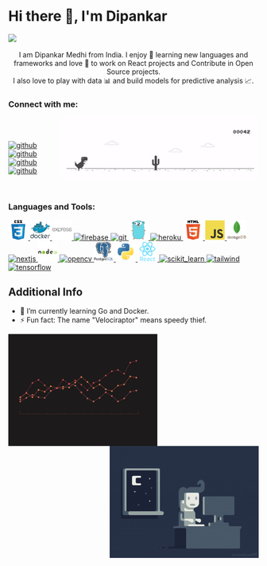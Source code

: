 

# Hi there 👋, I'm Dipankar

<img  src = 'https://github.com/Dipankar-Medhi/Dipankar-Medhi/blob/main/banner.gif'>

<p align='center' >
    I am Dipankar Medhi from India. I enjoy 🤩 learning new languages and frameworks and love 💙 to work on React projects and Contribute in Open Source projects.<br> I also love to play with data 📊 and build models for predictive analysis 📈.
</p>

<h3 align="left">Connect with me:</h3>

<div>
    <img align = 'right' width = '400' src = 'https://github.com/Dipankar-Medhi/Dipankar-Medhi/blob/main/chrome_dino.gif'><br><br>
    <p align='left'>
        <a href = 'https://github.com/Dipankar-Medhi'> <img src='https://cdn.jsdelivr.net/npm/simple-icons@3.0.1/icons/github.svg' alt='github' height='40'> </a>
        <a href = 'https://www.linkedin.com/in/dipankarmedhi'> <img src='https://cdn.jsdelivr.net/npm/simple-icons@3.0.1/icons/linkedin.svg' alt='github' height='40'> </a>
        <a href = 'https://twitter.com/_dipankarmedhi'> <img src='https://cdn.jsdelivr.net/npm/simple-icons@3.0.1/icons/twitter.svg' alt='github' height='40'> </a>
        <a href = 'https://dipankar-medhi.netlify.app'> <img src='https://cdn.jsdelivr.net/npm/simple-icons@3.0.1/icons/icloud.svg' alt='github' height='40'> </a>
    </p>
    <br>
    
</div>

<h3 align="centre">Languages and Tools:</h3>
  
<p align="left"> <a href="https://www.w3schools.com/css/" target="_blank"> <img src="https://raw.githubusercontent.com/devicons/devicon/master/icons/css3/css3-original-wordmark.svg" alt="css3" width="40" height="40"/> </a> <a href="https://www.docker.com/" target="_blank"> <img src="https://raw.githubusercontent.com/devicons/devicon/master/icons/docker/docker-original-wordmark.svg" alt="docker" width="40" height="40"/> </a> <a href="https://expressjs.com" target="_blank"> <img src="https://raw.githubusercontent.com/devicons/devicon/master/icons/express/express-original-wordmark.svg" alt="express" width="40" height="40"/> </a> <a href="https://firebase.google.com/" target="_blank"> <img src="https://www.vectorlogo.zone/logos/firebase/firebase-icon.svg" alt="firebase" width="40" height="40"/> </a> <a href="https://git-scm.com/" target="_blank"> <img src="https://www.vectorlogo.zone/logos/git-scm/git-scm-icon.svg" alt="git" width="40" height="40"/> </a> <a href="https://golang.org" target="_blank"> <img src="https://raw.githubusercontent.com/devicons/devicon/master/icons/go/go-original.svg" alt="go" width="40" height="40"/> </a> <a href="https://heroku.com" target="_blank"> <img src="https://www.vectorlogo.zone/logos/heroku/heroku-icon.svg" alt="heroku" width="40" height="40"/> </a> <a href="https://www.w3.org/html/" target="_blank"> <img src="https://raw.githubusercontent.com/devicons/devicon/master/icons/html5/html5-original-wordmark.svg" alt="html5" width="40" height="40"/> </a> <a href="https://developer.mozilla.org/en-US/docs/Web/JavaScript" target="_blank"> <img src="https://raw.githubusercontent.com/devicons/devicon/master/icons/javascript/javascript-original.svg" alt="javascript" width="40" height="40"/> </a> <a href="https://www.mongodb.com/" target="_blank"> <img src="https://raw.githubusercontent.com/devicons/devicon/master/icons/mongodb/mongodb-original-wordmark.svg" alt="mongodb" width="40" height="40"/> </a> <a href="https://nextjs.org/" target="_blank"> <img src="https://cdn.worldvectorlogo.com/logos/nextjs-3.svg" alt="nextjs" width="40" height="40"/> </a> <a href="https://nodejs.org" target="_blank"> <img src="https://raw.githubusercontent.com/devicons/devicon/master/icons/nodejs/nodejs-original-wordmark.svg" alt="nodejs" width="40" height="40"/> </a> <a href="https://opencv.org/" target="_blank"> <img src="https://www.vectorlogo.zone/logos/opencv/opencv-icon.svg" alt="opencv" width="40" height="40"/> </a> <a href="https://www.postgresql.org" target="_blank"> <img src="https://raw.githubusercontent.com/devicons/devicon/master/icons/postgresql/postgresql-original-wordmark.svg" alt="postgresql" width="40" height="40"/> </a> <a href="https://www.python.org" target="_blank"> <img src="https://raw.githubusercontent.com/devicons/devicon/master/icons/python/python-original.svg" alt="python" width="40" height="40"/> </a> <a href="https://reactjs.org/" target="_blank"> <img src="https://raw.githubusercontent.com/devicons/devicon/master/icons/react/react-original-wordmark.svg" alt="react" width="40" height="40"/> </a> <a href="https://scikit-learn.org/" target="_blank"> <img src="https://upload.wikimedia.org/wikipedia/commons/0/05/Scikit_learn_logo_small.svg" alt="scikit_learn" width="40" height="40"/> </a> <a href="https://tailwindcss.com/" target="_blank"> <img src="https://www.vectorlogo.zone/logos/tailwindcss/tailwindcss-icon.svg" alt="tailwind" width="40" height="40"/> </a> <a href="https://www.tensorflow.org" target="_blank"> <img src="https://www.vectorlogo.zone/logos/tensorflow/tensorflow-icon.svg" alt="tensorflow" width="40" height="40"/> </a> </p>

## **Additional Info**
- 🌱 I’m currently learning Go and Docker.
- ⚡ Fun fact: The name "Velociraptor" means speedy thief.  
<div>
  <img align='left' width = '300' src = 'https://github.com/Dipankar-Medhi/Dipankar-Medhi/blob/main/graph.gif' > <img align = 'right' width='300' src = 'https://github.com/Dipankar-Medhi/Dipankar-Medhi/blob/main/typing.gif' > 
</div>




<!---
Dipankar-Medhi/Dipankar-Medhi is a ✨ special ✨ repository because its `README.md` (this file) appears on your GitHub profile.
You can click the Preview link to take a look at your changes.
--->
